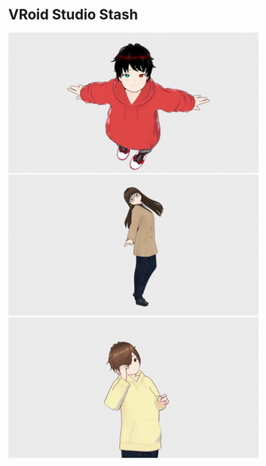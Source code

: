 # VRoid Studio Stash

![](https://github.com/SlickFromMars/vroid-stash/blob/main/slick/img/slick04.png)
![](https://github.com/SlickFromMars/vroid-stash/blob/main/newt/img/newt02.png)
![](https://github.com/SlickFromMars/vroid-stash/blob/main/alex/img/alex04.png)
